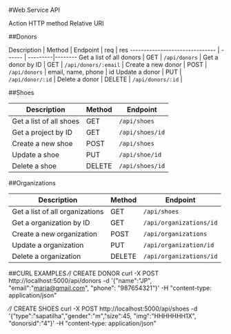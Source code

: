 #Web Service API

Action                      HTTP method  Relative URI



##Donors

Description                     | Method | Endpoint | req | res
------------------------------- | ------ | ---------|--------
Get a list of all donors | GET    | `/api/donors`    |
Get a donor by ID        | GET    | `/api/donors/:email` | 
Create a new donor       | POST   | `/api/donors`    | email, name, phone | id
Update a donor           | PUT    | `/api/donor/:id`  |
Delete a donor           | DELETE | `/api/donors/:id` |


##Shoes

Description                     | Method | Endpoint
------------------------------- | ------ | -----------------
Get a list of all shoes         | GET    | `/api/shoes`
Get a project by ID             | GET    | `/api/shoes/id`
Create a new shoe               | POST   | `/api/shoes`
Update a shoe                   | PUT    | `/api/shoe/id`
Delete a shoe                   | DELETE | `/api/shoes/id`

##Organizations

Description                     | Method | Endpoint
------------------------------- | ------ | -----------------
Get a list of all organizations | GET    | `/api/shoes`
Get a organization by ID        | GET    | `/api/organizations/id`
Create a new organization       | POST   | `/api/organizations`
Update a organization           | PUT    | `/api/organization/id`
Delete a organization           | DELETE | `/api/organizations/id`


##CURL EXAMPLES
⁄/ CREATE DONOR
curl -X POST http://localhost:5000/api/donors -d '{"name":"JP", "email":"maria@gmail.com", "phone": "987654321"}' -H "content-type: application/json"

⁄/ CREATE SHOES
 curl -X POST http://localhost:5000/api/shoes -d '{"type":"sapatilha","gender":"m","size":45, "img":"HHHHHHH1X", "donorsid":"4"}' -H "content-type: application/json"
